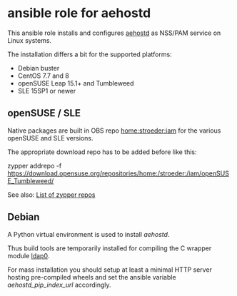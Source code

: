 ansible role for aehostd
========================

This ansible role installs and configures
[aehostd](https://www.ae-dir.com/aehostd.html)
as NSS/PAM service on Linux systems.

The installation differs a bit for the supported platforms:

  * Debian buster
  * CentOS 7.7 and 8
  * openSUSE Leap 15.1+ and Tumbleweed
  * SLE 15SP1 or newer

openSUSE / SLE
--------------

Native packages are built in OBS repo
[home:stroeder:iam](https://build.opensuse.org/project/show/home:stroeder:iam)
for the various openSUSE and SLE versions.

The appropriate download repo has to be added before like this:

   zypper addrepo -f https://download.opensuse.org/repositories/home:/stroeder:/iam/openSUSE_Tumbleweed/

See also: [List of zypper repos](https://download.opensuse.org/repositories/home:/stroeder:/iam/)


Debian
------

A Python virtual environment is used to install _aehostd_.

Thus build tools are temporarily installed for compiling the C
wrapper module [ldap0](https://pypi.org/project/ldap0/).

For mass installation you should setup at least a minimal
HTTP server hosting pre-compiled wheels and set the ansible
variable _aehostd_pip_index_url_ accordingly.
